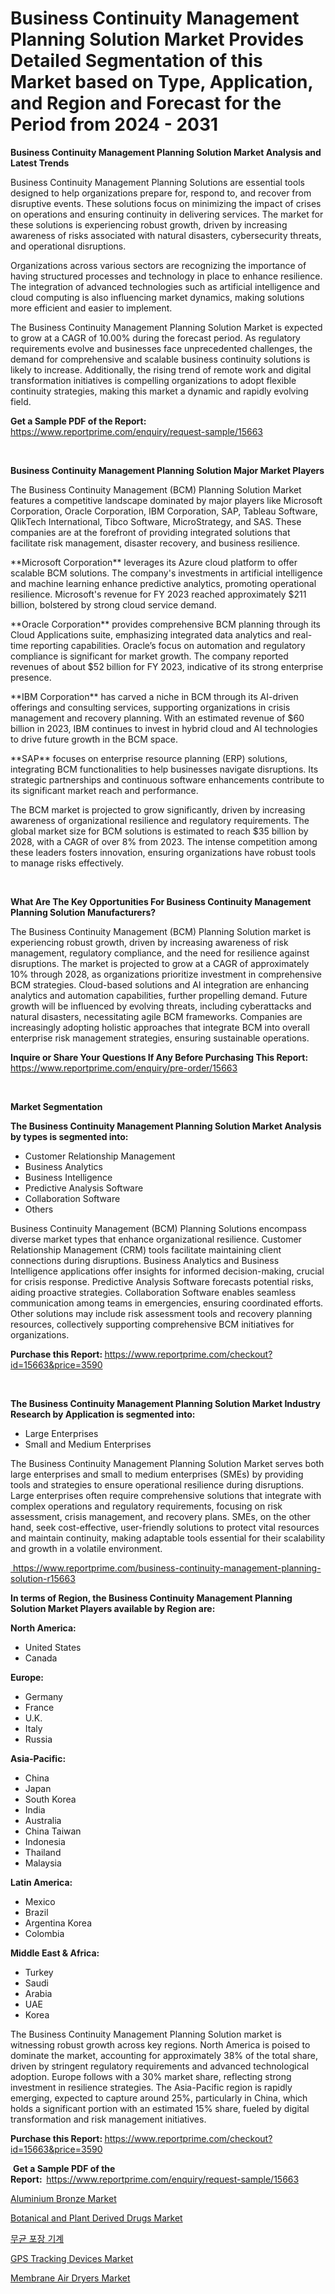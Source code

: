 <p><h1>Business Continuity Management Planning Solution Market Provides Detailed Segmentation of this Market based on Type, Application, and Region and Forecast for the Period from 2024 - 2031</h1></p><p><strong>Business Continuity Management Planning Solution Market Analysis and Latest Trends</strong></p>
<p><p>Business Continuity Management Planning Solutions are essential tools designed to help organizations prepare for, respond to, and recover from disruptive events. These solutions focus on minimizing the impact of crises on operations and ensuring continuity in delivering services. The market for these solutions is experiencing robust growth, driven by increasing awareness of risks associated with natural disasters, cybersecurity threats, and operational disruptions. </p><p>Organizations across various sectors are recognizing the importance of having structured processes and technology in place to enhance resilience. The integration of advanced technologies such as artificial intelligence and cloud computing is also influencing market dynamics, making solutions more efficient and easier to implement.</p><p>The Business Continuity Management Planning Solution Market is expected to grow at a CAGR of 10.00% during the forecast period. As regulatory requirements evolve and businesses face unprecedented challenges, the demand for comprehensive and scalable business continuity solutions is likely to increase. Additionally, the rising trend of remote work and digital transformation initiatives is compelling organizations to adopt flexible continuity strategies, making this market a dynamic and rapidly evolving field.</p></p>
<p><strong>Get a Sample PDF of the Report:&nbsp;</strong> <a href="https://www.reportprime.com/enquiry/request-sample/15663">https://www.reportprime.com/enquiry/request-sample/15663</a></p>
<p>&nbsp;</p>
<p><strong>Business Continuity Management Planning Solution Major Market Players</strong></p>
<p><p>The Business Continuity Management (BCM) Planning Solution Market features a competitive landscape dominated by major players like Microsoft Corporation, Oracle Corporation, IBM Corporation, SAP, Tableau Software, QlikTech International, Tibco Software, MicroStrategy, and SAS. These companies are at the forefront of providing integrated solutions that facilitate risk management, disaster recovery, and business resilience.</p><p>**Microsoft Corporation** leverages its Azure cloud platform to offer scalable BCM solutions. The company's investments in artificial intelligence and machine learning enhance predictive analytics, promoting operational resilience. Microsoft's revenue for FY 2023 reached approximately $211 billion, bolstered by strong cloud service demand.</p><p>**Oracle Corporation** provides comprehensive BCM planning through its Cloud Applications suite, emphasizing integrated data analytics and real-time reporting capabilities. Oracle’s focus on automation and regulatory compliance is significant for market growth. The company reported revenues of about $52 billion for FY 2023, indicative of its strong enterprise presence.</p><p>**IBM Corporation** has carved a niche in BCM through its AI-driven offerings and consulting services, supporting organizations in crisis management and recovery planning. With an estimated revenue of $60 billion in 2023, IBM continues to invest in hybrid cloud and AI technologies to drive future growth in the BCM space.</p><p>**SAP** focuses on enterprise resource planning (ERP) solutions, integrating BCM functionalities to help businesses navigate disruptions. Its strategic partnerships and continuous software enhancements contribute to its significant market reach and performance.</p><p>The BCM market is projected to grow significantly, driven by increasing awareness of organizational resilience and regulatory requirements. The global market size for BCM solutions is estimated to reach $35 billion by 2028, with a CAGR of over 8% from 2023. The intense competition among these leaders fosters innovation, ensuring organizations have robust tools to manage risks effectively.</p></p>
<p>&nbsp;</p>
<p><strong>What Are The Key Opportunities For Business Continuity Management Planning Solution Manufacturers?</strong></p>
<p><p>The Business Continuity Management (BCM) Planning Solution market is experiencing robust growth, driven by increasing awareness of risk management, regulatory compliance, and the need for resilience against disruptions. The market is projected to grow at a CAGR of approximately 10% through 2028, as organizations prioritize investment in comprehensive BCM strategies. Cloud-based solutions and AI integration are enhancing analytics and automation capabilities, further propelling demand. Future growth will be influenced by evolving threats, including cyberattacks and natural disasters, necessitating agile BCM frameworks. Companies are increasingly adopting holistic approaches that integrate BCM into overall enterprise risk management strategies, ensuring sustainable operations.</p></p>
<p><strong>Inquire or Share Your Questions If Any Before Purchasing This Report:</strong> <a href="https://www.reportprime.com/enquiry/pre-order/15663">https://www.reportprime.com/enquiry/pre-order/15663</a></p>
<p>&nbsp;</p>
<p><strong>Market Segmentation</strong></p>
<p><strong>The Business Continuity Management Planning Solution Market Analysis by types is segmented into:</strong></p>
<p><ul><li>Customer Relationship Management</li><li>Business Analytics</li><li>Business Intelligence</li><li>Predictive Analysis Software</li><li>Collaboration Software</li><li>Others</li></ul></p>
<p><p>Business Continuity Management (BCM) Planning Solutions encompass diverse market types that enhance organizational resilience. Customer Relationship Management (CRM) tools facilitate maintaining client connections during disruptions. Business Analytics and Business Intelligence applications offer insights for informed decision-making, crucial for crisis response. Predictive Analysis Software forecasts potential risks, aiding proactive strategies. Collaboration Software enables seamless communication among teams in emergencies, ensuring coordinated efforts. Other solutions may include risk assessment tools and recovery planning resources, collectively supporting comprehensive BCM initiatives for organizations.</p></p>
<p><strong>Purchase this Report:&nbsp;</strong><a href="https://www.reportprime.com/checkout?id=15663&price=3590">https://www.reportprime.com/checkout?id=15663&price=3590</a></p>
<p>&nbsp;</p>
<p><strong>The Business Continuity Management Planning Solution Market Industry Research by Application is segmented into:</strong></p>
<p><ul><li>Large Enterprises</li><li>Small and Medium Enterprises</li></ul></p>
<p><p>The Business Continuity Management Planning Solution Market serves both large enterprises and small to medium enterprises (SMEs) by providing tools and strategies to ensure operational resilience during disruptions. Large enterprises often require comprehensive solutions that integrate with complex operations and regulatory requirements, focusing on risk assessment, crisis management, and recovery plans. SMEs, on the other hand, seek cost-effective, user-friendly solutions to protect vital resources and maintain continuity, making adaptable tools essential for their scalability and growth in a volatile environment.</p></p>
<p><a href="https://www.reportprime.com/business-continuity-management-planning-solution-r15663">&nbsp;https://www.reportprime.com/business-continuity-management-planning-solution-r15663</a></p>
<p><strong>In terms of Region, the Business Continuity Management Planning Solution Market Players available by Region are:</strong></p>
<p>
    <p> <strong> North America: </strong>
        <ul>
            <li>United States</li>
            <li>Canada</li>
        </ul>
        </p> 
    <p> <strong> Europe: </strong>
        <ul>
            <li>Germany</li>
            <li>France</li>
            <li>U.K.</li>
            <li>Italy</li>
            <li>Russia</li>
        </ul>
        </p> 
    <p> <strong> Asia-Pacific: </strong>
        <ul>
            <li>China</li>
            <li>Japan</li>
            <li>South Korea</li>
            <li>India</li>
            <li>Australia</li>
            <li>China Taiwan</li>
            <li>Indonesia</li>
            <li>Thailand</li>
            <li>Malaysia</li>
        </ul>
        </p> 
    <p> <strong> Latin America: </strong>
        <ul>
            <li>Mexico</li>
            <li>Brazil</li>
            <li>Argentina Korea</li>
            <li>Colombia</li>
        </ul>
        </p> 
    <p> <strong> Middle East & Africa: </strong>
        <ul>
            <li>Turkey</li>
            <li>Saudi</li>
            <li>Arabia</li>
            <li>UAE</li>
            <li>Korea</li>
        </ul>
    </p>
    </p>
<p><p>The Business Continuity Management Planning Solution market is witnessing robust growth across key regions. North America is poised to dominate the market, accounting for approximately 38% of the total share, driven by stringent regulatory requirements and advanced technological adoption. Europe follows with a 30% market share, reflecting strong investment in resilience strategies. The Asia-Pacific region is rapidly emerging, expected to capture around 25%, particularly in China, which holds a significant portion with an estimated 15% share, fueled by digital transformation and risk management initiatives.</p></p>
<p><strong>Purchase this Report: </strong><a href="https://www.reportprime.com/checkout?id=15663&price=3590">https://www.reportprime.com/checkout?id=15663&price=3590</a></p>
<p>&nbsp;<strong>Get a Sample PDF of the Report:&nbsp;&nbsp;</strong><a href="https://www.reportprime.com/enquiry/request-sample/15663">https://www.reportprime.com/enquiry/request-sample/15663</a></p>
<p><strong></strong></p>
<p><p><a href="https://medium.com/@ryan.wilson8778/the-market-study-covers-the-aluminium-bronze-market-across-various-segments-a1a626006b41">Aluminium Bronze Market</a></p><p><a href="https://github.com/tamvrosiya/Market-Research-Report-List-5/blob/main/botanical-and-plant-derived-drugs-market.md">Botanical and Plant Derived Drugs Market</a></p><p><a href="https://medium.com/@daniamha96_85754/%EC%84%B8%EA%B3%84-asepti-packaging-machinery-market-%EC%9D%80-2024%EC%97%90%EC%84%9C-2031%EB%A1%9C-%EC%97%B0%ED%8F%89%EA%B7%A0-%EC%A6%9D%EA%B0%80%EC%9C%A8%EC%9D%84-%EB%B3%B4%EC%9D%BC-%EA%B2%83%EC%9C%BC%EB%A1%9C-%EC%98%88%EC%83%81%EB%90%A9%EB%8B%88%EB%8B%A4-4d2b83c0886a">무균 포장 기계</a></p><p><a href="https://www.linkedin.com/pulse/global-gps-tracking-devices-industry-types-applications-market-8ozif?trackingId=7l5p0J9IRoCtNIoH3br0cg%3D%3D">GPS Tracking Devices Market</a></p><p><a href="https://www.linkedin.com/pulse/global-membrane-air-dryers-market-size-share-analysis-product-pofle?trackingId=WeHxltYUQxuGbQMae99HMw%3D%3D">Membrane Air Dryers Market</a></p></p>